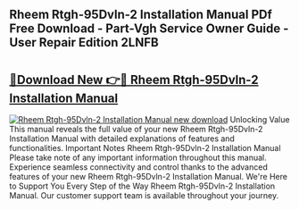 ## Rheem Rtgh-95Dvln-2 Installation Manual PDf Free Download - Part-Vgh Service Owner Guide - User Repair Edition 2LNFB

# <h2><a href="http://bc34655.oget.top/?id=Rheem+Rtgh-95Dvln-2+Installation+Manual">🔗Download New 👉🔴 Rheem Rtgh-95Dvln-2 Installation Manual</a></h2>

[![Rheem Rtgh-95Dvln-2 Installation Manual new download](https://i.imgur.com/5g1atiW.png)](http://bc34655.oget.top/?id=Rheem+Rtgh-95Dvln-2+Installation+Manual)
Unlocking Value This manual reveals the full value of your new Rheem Rtgh-95Dvln-2 Installation Manual with detailed explanations of features and functionalities. Important Notes Rheem Rtgh-95Dvln-2 Installation Manual Please take note of any important information throughout this manual. Experience seamless connectivity and control thanks to the advanced features of your new Rheem Rtgh-95Dvln-2 Installation Manual. We're Here to Support You Every Step of the Way Rheem Rtgh-95Dvln-2 Installation Manual. Our customer support team is available throughout your journey.
